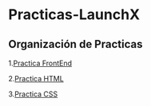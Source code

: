 # Practicas-LaunchX

## Organización de Practicas
1.[Practica FrontEnd](https://github.com/IngGustavo/Practicas-LaunchX/blob/main/Practica%20FrontEnd/README.md)

2.[Practica HTML](https://github.com/IngGustavo/Practicas-LaunchX/blob/main/Pr%C3%A1ctica%20html/README.md)

3.[Practica CSS](https://github.com/IngGustavo/Practicas-LaunchX/tree/main/Pr%C3%A1ctica%20CSS)


